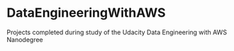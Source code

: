 # DataEngineeringWithAWS
Projects completed during study of the Udacity Data Engineering with AWS Nanodegree
